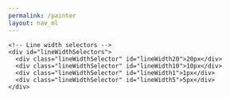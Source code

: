```yaml
---
permalink: /painter
layout: nav_ml
---
```

<html lang="en">
<head>
  <meta charset="UTF-8">
  <meta name="viewport" content="width=device-width, initial-scale=1.0">
  <title>VividFusion</title>
  <link rel="stylesheet" href="painter.css">
</head>
<body>

  <style>
    html,body
    {
      height:100%;
      width:100%;
    }
  </style>
  
  <!-- Drawing container -->
  <div id="drawingContainer">
    <!-- Canvas -->
    <canvas id="drawingCanvas" width="800" height="600"></canvas>
    <!-- Color selectors -->
    <div id="colorSelectors">
      <div class="colorSelector" style="background-color: red;"></div>
      <div class="colorSelector" style="background-color: blue;"></div>
      <div class="colorSelector" style="background-color: green;"></div>
      <div class="colorSelector" style="background-color: black;"></div>
      <div class="colorSelector" style="background-color: purple;"></div>
      <div class="colorSelector" style="background-color: orange;"></div>
      <div class="colorSelector" style="background-color: pink;"></div>
      <div class="colorSelector" style="background-color: yellow;"></div>
      <div class="colorSelector" style="background-color: brown;"></div>
      <div class="colorSelector" style="background-color: tan;"></div>
      <div class="colorSelector" style="background-color: sienna;"></div>
      <div class="colorSelector" style="background-color: chocolate;"></div>
      <div class="colorSelector" style="background-color: sandybrown;"></div>
      <div class="colorSelector" style="background-color: peru;"></div>
      <div class="colorSelector" style="background-color: cyan;"></div>
      <div class="colorSelector" style="background-color: magenta;"></div>
      <div class="colorSelector" style="background-color: indigo;"></div>
      <div class="colorSelector" style="background-color: teal;"></div>
      <div class="colorSelector" style="background-color: gold;"></div>
      <div class="colorSelector" style="background-color: olive;"></div>
    </div>
    <!-- Eraser -->
    <div id="eraser"></div>
    
    <!-- Line width selectors -->
    <div id="lineWidthSelectors">
      <div class="lineWidthSelector" id="lineWidth20">20px</div>
      <div class="lineWidthSelector" id="lineWidth10">10px</div>
      <div class="lineWidthSelector" id="lineWidth1">1px</div>
      <div class="lineWidthSelector" id="lineWidth5">5px</div>
    </div>
  </div>
<!-- js -->
  <script src="src/painter.js"> </script>
</body>
</html>
